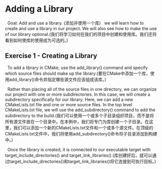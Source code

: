 # Adding a Library
&nbsp;&nbsp;Goal:  Add and use a library. (添加并使用一个库)
&nbsp;&nbsp;we will learn how to create and use a library in our project. We will also see how to make the use of our library optional.(我们将学习如何在我们的项目中创建和使用库。我们还将看到如何使库的使用成为可选的。)

## Exercise 1 - Creating a Library
&nbsp;&nbsp;To add a library in CMake, use the add_library() command and specify which source files should make up the library.(要在CMake中添加一个库，使用add_library()命令并指定哪些源文件应该组成该库。)

&nbsp;&nbsp;Rather than placing all of the source files in one directory, we can organize our project with one or more subdirectories. In this case, we will create a subdirectory specifically for our library. Here, we can add a new CMakeLists.txt file and one or more source files. In the top level CMakeLists.txt file, we will use the add_subdirectory() command to add the subdirectory to the build.(我们可以使用一个或多个子目录组织项目，而不是将所有源文件放在一个目录中。在本例中，我们将专门为库创建一个子目录。在这里，我们可以添加一个新的CMakeLists.txt文件和一个或多个源文件。在顶级的CMakeLists.txt文件中，我们将使用add_subdirectory()命令将子目录添加到构建中。)

&nbsp;&nbsp;Once the library is created, it is connected to our executable target with target_include_directories() and target_link_libraries().(库创建好后，就可以通过target_include_directories()和target_link_libraries()将它连接到可执行目标。)